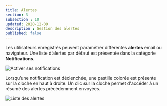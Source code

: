 ```yaml
---
title: Alertes
section: 3
subsection : 10
updated: 2020-12-09
description : Gestion des alertes
published: false
---
```


Les utilisateurs enregistrés peuvent paramétrer différentes **alertes** email ou navigateur. Une liste d’alertes par défaut est présentée dans la catégorie **Notifications**.

![Activer ses notifications](./images/functional-presentation/notify-1.jpeg)

Lorsqu’une notification est déclenchée, une pastille colorée est présente sur la cloche en haut à droite. Un clic sur la cloche permet d'accéder à un résumé des alertes précédemment envoyées.

![Liste des alertes](./images/functional-presentation/notify-2.jpg)
